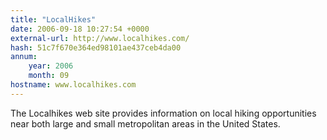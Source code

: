 ```yaml
---
title: "LocalHikes"
date: 2006-09-18 10:27:54 +0000
external-url: http://www.localhikes.com/
hash: 51c7f670e364ed98101ae437ceb4da00
annum:
    year: 2006
    month: 09
hostname: www.localhikes.com
---
```


The Localhikes web site provides information on local hiking opportunities near both large and small metropolitan areas in the United States.
